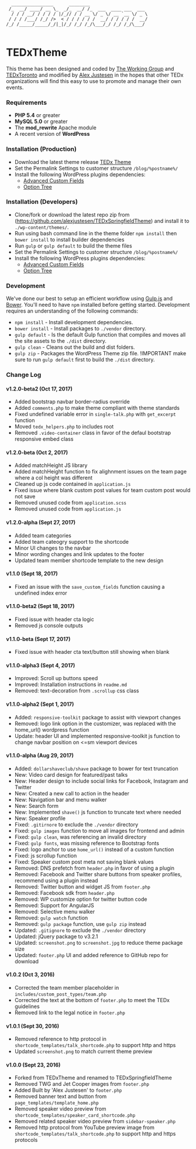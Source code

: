 ```
  ________________      ________                      
 /_  __/ ____/ __ \_  _/_  __/ /_  ___  ____ ___  ___ 
  / / / __/ / / / / |/_// / / __ \/ _ \/ __ `__ \/ _ \
 / / / /___/ /_/ />  < / / / / / /  __/ / / / / /  __/
/_/ /_____/_____/_/|_|/_/ /_/ /_/\___/_/ /_/ /_/\___/ 
                                                      
```

# TEDxTheme

This theme has been designed and coded by [The Working Group](http://twg.ca) and [TEDxToronto](http://www.tedxtoronto.com) and modified by [Alex Justesen](http://alexjustesen.com) in the hopes that other TEDx organizations will find this easy to use to promote and manage their own events.

### Requirements

* **PHP 5.4** or greater
* **MySQL 5.0** or greater
* The **mod_rewrite** Apache module
* A recent version of **WordPress**

### Installation (Production)
* Download the latest theme release [TEDx Theme](https://github.com/alexjustesen/TEDxSpringfieldTheme/releases)
* Set the Permalink Settings to customer structure `/blog/%postname%/`
* Install the following WordPress plugins dependencies:
    * [Advanced Custom Fields](http://www.advancedcustomfields.com/)
    * [Option Tree](https://wordpress.org/plugins/option-tree/)

### Installation (Developers)

* Clone/fork or download the latest repo zip from (https://github.com/alexjustesen/TEDxSpringfieldTheme) and install it to `./wp-content/themes/`.
* Run using bash command line in the theme folder `npm install` then `bower install` to install builder dependencies
* Run `gulp` or `gulp default` to build the theme files
* Set the Permalink Settings to customer structure `/blog/%postname%/`
* Install the following WordPress plugins dependencies:
    * [Advanced Custom Fields](http://www.advancedcustomfields.com/)
    * [Option Tree](https://wordpress.org/plugins/option-tree/)


### Development

We've done our best to setup an efficient workflow using [Gulp.js](http://gulpjs.com/) and [Bower](http://bower.io/). You'll need to have `npm` installed before getting started. Development requires an understanding of the following commands:

* `npm install` - Install development dependencies.
* `bower install` - Install packages to `./vendor` directory.
* `gulp default` - Is the default Gulp function that compiles and moves all the site assets to the `./dist` directory.
* `gulp clean` - Cleans out the build and dist folders.
* `gulp zip` - Packages the WordPress Theme zip file. !IMPORTANT make sure to run `gulp default` first to build the `./dist` directory.


### Change Log

#### v1.2.0-beta2 (Oct 17, 2017)
- Added bootstrap navbar border-radius override
- Added `comments.php` to make theme compliant with theme standards
- Fixed undefined variable error in `single-talk.php` with `get_excerpt` function
- Moved `tedx_helpers.php` to includes root
- Removed `.video-container` class in favor of the defaul bootstrap responsive embed class

#### v1.2.0-beta (Oct 2, 2017)
- Added matchHeight JS library
- Added matchHeight function to fix alighnment issues on the team page where a col height was different
- Cleaned up js code contained in `application.js`
- Fixed issue where blank custom post values for team custom post would not save
- Removed unused code from `application.scss`
- Removed unused code from `application.js`

#### v1.2.0-alpha (Sept 27, 2017)
- Added team categories
- Added team cateogry support to the shortcode
- Minor UI changes to the navbar
- Minor wording changes and link updates to the footer
- Updated team member shortcode template to the new design

#### v1.1.0 (Sept 18, 2017)
- Fixed an issue with the `save_custom_fields` function causing a undefined index error

#### v1.1.0-beta2 (Sept 18, 2017)
- Fixed issue with header cta logic
- Removed js console outputs

#### v1.1.0-beta (Sept 17, 2017)
- Fixed issue with header cta text/button still showing when blank

#### v1.1.0-alpha3 (Sept 4, 2017)
- Improved: Scroll up buttons speed
- Improved: Installation instructions in `readme.md`
- Removed: text-decoration from `.scrollup` css class

#### v1.1.0-alpha2 (Sept 1, 2017)
- Added: `responsive-toolkit` package to assist with viewport changes
- Removed: logo link option in the customizer, was replaced with the home_url() wordpress function
- Update: header UI and implemented responsive-toolkit js function to change navbar position on <=sm viewport devices

#### v1.1.0-alpha (Aug 29, 2017)
- Added: `dollarshaveclub/shave` package to bower for text truncation
- New: Video card design for featured/past talks
- New: Header design to include social links for Facebook, Instagram and Twitter
- New: Created a new call to action in the header
- New: Navigation bar and menu walker
- New: Search form
- New: Implemented `shave()` js function to truncate text where needed
- New: Speaker profile
- Fixed: `.gitirnore` to exclude the `./vendor` directory
- Fixed: `gulp images` function to move all images for frontend and admin
- Fixed: `gulp clean`, was referencing an invalid directory
- Fixed: `gulp fonts`, was missing reference to Bootstrap fonts
- Fixed: logo anchor to use `home_url()` instead of a custom function
- Fixed: js scrollup function
- Fixed: Speaker custom post meta not saving blank values
- Removed: DNS prefetch from `header.php` in favor of using a plugin
- Removed: Facebook and Twitter share buttons from speaker profiles, recommend using a plugin instead
- Removed: Twitter button and widget JS from `footer.php`
- Removed: Facebook sdk from `header.php`
- Removed: WP customize option for twitter button code
- Removed: Support for AngularJS
- Removed: Selective menu walker
- Removed: `gulp watch` function
- Removed: `gulp package` function, use `gulp zip` instead
- Updated: `.gitignore` to exclude the `./vendor` directory
- Updated: jQuery package to v3.2.1
- Updated: `screenshot.png` to `screenshot.jpg` to reduce theme package size
- Updated: `footer.php` UI and added reference to GitHub repo for download

#### v1.0.2 (Oct 3, 2016)
- Corrected the team member placeholder in `includes/custom_post_types/team.php`
- Corrected the text at the bottom of `footer.php` to meet the TEDx guidelines
- Removed link to the legal notice in `footer.php`

#### v1.0.1 (Sept 30, 2016)
- Removed reference to http protocol in `shortcode_templates/talk_shortcode.php` to support http and https
- Updated `screenshot.png` to match current theme preview

#### v1.0.0 (Sept 23, 2016)
- Forked from TEDxTheme and renamed to TEDxSpringfieldTheme
- Removed TWG and Jet Cooper images from `footer.php`
- Added Built by 'Alex Justesen' to `footer.php`
- Removed banner text and button from `page_templates/template_home.php`
- Removed speaker video preview from `shortcode_templates/speaker_card_shortcode.php`
- Removed related speaker video preview from `sidebar-speaker.php`
- Removed http protocol from YouTube preview image from `shortcode_templates/talk_shortcode.php` to support http and https protocols